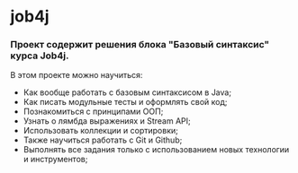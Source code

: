 # job4j

### Проект содержит решения блока "Базовый синтаксис" курса Job4j.

В этом проекте можно научиться:
- Как вообще работать с базовым синтаксисом в Java;
- Как писать модульные тесты и оформлять свой код;
- Познакомиться с принципами ООП;
- Узнать о лямбда выражениях и Stream API;
- Использовать коллекции и сортировки;
- Также научиться работать с Git и Github;
- Выполнять все задания только с использованием новых технологии и инструментов;